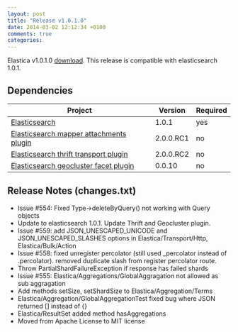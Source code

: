 ```yaml
---
layout: post
title: "Release v1.0.1.0"
date: 2014-03-02 12:12:34 +0100
comments: true
categories: 
---
```



Elastica v1.0.1.0 [download](https://github.com/ruflin/Elastica/tree/v1.0.1.0). This release is compatible with elasticsearch 1.0.1.

## Dependencies

| Project | Version | Required |
|---------|---------|----------|
|[Elasticsearch](https://github.com/elasticsearch/elasticsearch/tree/v1.0.1)|1.0.1|yes|
|[Elasticsearch mapper attachments plugin](https://github.com/elasticsearch/elasticsearch-mapper-attachments/tree/v2.0.0.RC1)|2.0.0.RC1|no|
|[Elasticsearch thrift transport plugin](https://github.com/elasticsearch/elasticsearch-transport-thrift/tree/v2.0.0.RC2)|2.0.0.RC2|no|
|[Elasticsearch geocluster facet plugin](https://github.com/zenobase/geocluster-facet/tree/0.0.10)|0.0.10|no|



## Release Notes (changes.txt)


* Issue #554: Fixed Type->deleteByQuery() not working with Query objects
* Update to elasticsearch 1.0.1. Update Thrift and Geocluster plugin.
* Issue #559: add JSON_UNESCAPED_UNICODE and JSON_UNESCAPED_SLASHES options in Elastica/Transport/Http, Elastica/Bulk/Action
* Issue #558: fixed unregister percolator (still used _percolator instead of .percolator). removed duplicate slash from register percolator route.
* Throw PartialShardFailureException if response has failed shards
* Issue #555: Elastica/Aggregations/GlobalAggragation not allowed as sub aggragation
* Add methods setSize, setShardSize to Elastica/Aggregation/Terms
* Elastica/Aggregation/GlobalAggregationTest fixed bug where JSON returned [] instead of {}
* Elastica/ResultSet added method hasAggregations
* Moved from Apache License to MIT license